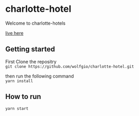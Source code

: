 # charlotte-hotel
Welcome to charlotte-hotels

<a href='http://charlotte-hotel.herokuapp.com/'>live here</a>

## Getting started
First Clone the repositry<br>
  `git clone https://github.com/wolfgio/charlotte-hotel.git`<br>

then run the following command<br>
  `yarn install`
  
## How to run
  `yarn start`

